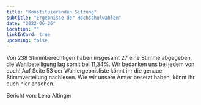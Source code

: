 ```yaml
---
title: "Konstituierenden Sitzung"
subtitle: "Ergebnisse der Hochschulwahlen"
date: "2022-06-26"
location: ""
linkInCard: true
upcoming: false
---
```


Von 238 Stimmberechtigen haben insgesamt 27 eine Stimme abgegeben, die Wahlbeteiligung lag somit bei 11,34%. Wir bedanken uns bei jedem von euch! Auf Seite 53 der Wahlergebnisliste könnt ihr die genaue Stimmverteilung nachlesen.
Wie wir unsere Ämter besetzt haben, könnt ihr euch hier ansehen.


Bericht von: Lena Altinger